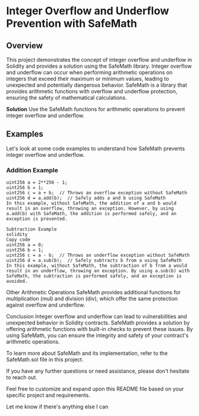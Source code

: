 # Integer Overflow and Underflow Prevention with SafeMath

## Overview
This project demonstrates the concept of integer overflow and underflow in Solidity and provides a solution using the SafeMath library. Integer overflow and underflow can occur when performing arithmetic operations on integers that exceed their maximum or minimum values, leading to unexpected and potentially dangerous behavior. SafeMath is a library that provides arithmetic functions with overflow and underflow protection, ensuring the safety of mathematical calculations.

**Solution**
Use the SafeMath functions for arithmetic operations to prevent integer overflow and underflow.

## Examples
Let's look at some code examples to understand how SafeMath prevents integer overflow and underflow.

### Addition Example
```solidity
uint256 a = 2**256 - 1;
uint256 b = 1;
uint256 c = a + b;  // Throws an overflow exception without SafeMath
uint256 d = a.add(b);  // Safely adds a and b using SafeMath
In this example, without SafeMath, the addition of a and b would result in an overflow, throwing an exception. However, by using a.add(b) with SafeMath, the addition is performed safely, and an exception is prevented.

Subtraction Example
solidity
Copy code
uint256 a = 0;
uint256 b = 1;
uint256 c = a - b;  // Throws an underflow exception without SafeMath
uint256 d = a.sub(b);  // Safely subtracts b from a using SafeMath
In this example, without SafeMath, the subtraction of b from a would result in an underflow, throwing an exception. By using a.sub(b) with SafeMath, the subtraction is performed safely, and an exception is avoided.
```

Other Arithmetic Operations
SafeMath provides additional functions for multiplication (mul) and division (div), which offer the same protection against overflow and underflow.

Conclusion
Integer overflow and underflow can lead to vulnerabilities and unexpected behavior in Solidity contracts. SafeMath provides a solution by offering arithmetic functions with built-in checks to prevent these issues. By using SafeMath, you can ensure the integrity and safety of your contract's arithmetic operations.

To learn more about SafeMath and its implementation, refer to the SafeMath.sol file in this project.

If you have any further questions or need assistance, please don't hesitate to reach out.

Feel free to customize and expand upon this README file based on your specific project and requirements. 

Let me know if there's anything else I can
